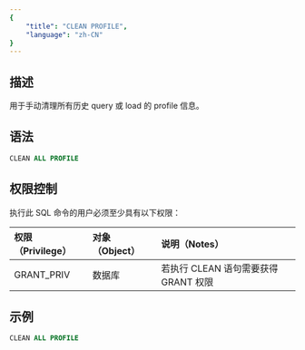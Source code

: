 ```yaml
---
{
    "title": "CLEAN PROFILE",
    "language": "zh-CN"
}
---
```


## 描述

用于手动清理所有历史 query 或 load 的 profile 信息。

## 语法

```sql
CLEAN ALL PROFILE
```

## 权限控制

执行此 SQL 命令的用户必须至少具有以下权限：

| 权限（Privilege） | 对象（Object） | 说明（Notes）                 |
|:--------------|:-----------|:--------------------------|
| GRANT_PRIV         | 数据库          | 若执行 CLEAN 语句需要获得 GRANT 权限 |

## 示例

```sql
CLEAN ALL PROFILE
```



